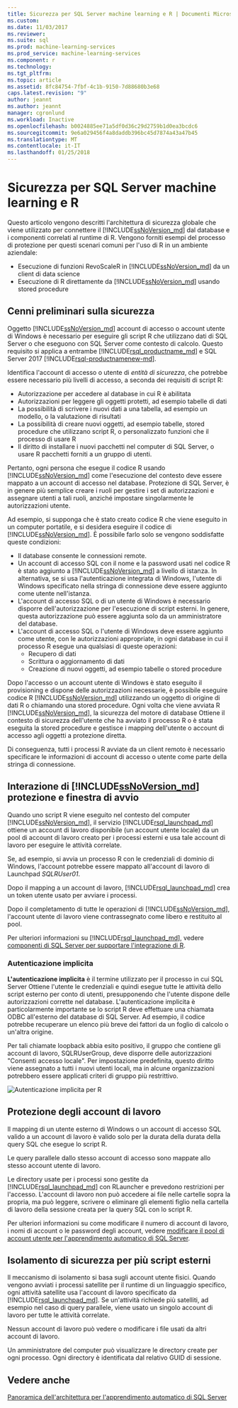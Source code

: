 ```yaml
---
title: Sicurezza per SQL Server machine learning e R | Documenti Microsoft
ms.custom: 
ms.date: 11/03/2017
ms.reviewer: 
ms.suite: sql
ms.prod: machine-learning-services
ms.prod_service: machine-learning-services
ms.component: r
ms.technology: 
ms.tgt_pltfrm: 
ms.topic: article
ms.assetid: 8fc84754-7fbf-4c1b-9150-7d88680b3e68
caps.latest.revision: "9"
author: jeannt
ms.author: jeannt
manager: cgronlund
ms.workload: Inactive
ms.openlocfilehash: b0024885ee71a5df0d36c29d2759b1d0ea3bcdc6
ms.sourcegitcommit: 9e6a029456f4a8daddb396bc45d7874a43a47b45
ms.translationtype: MT
ms.contentlocale: it-IT
ms.lasthandoff: 01/25/2018
---
```

# <a name="security-for-sql-server-machine-learning-and-r"></a>Sicurezza per SQL Server machine learning e R

Questo articolo vengono descritti l'architettura di sicurezza globale che viene utilizzato per connettere il [!INCLUDE[ssNoVersion_md](../../includes/ssnoversion-md.md)] dal database e i componenti correlati al runtime di R. Vengono forniti esempi del processo di protezione per questi scenari comuni per l'uso di R in un ambiente aziendale:

+ Esecuzione di funzioni RevoScaleR in [!INCLUDE[ssNoVersion_md](../../includes/ssnoversion-md.md)] da un client di data science
+ Esecuzione di R direttamente da [!INCLUDE[ssNoVersion_md](../../includes/ssnoversion-md.md)] usando stored procedure

## <a name="security-overview"></a>Cenni preliminari sulla sicurezza

Oggetto [!INCLUDE[ssNoVersion_md](../../includes/ssnoversion-md.md)] account di accesso o account utente di Windows è necessario per eseguire gli script R che utilizzano dati di SQL Server o che eseguono con SQL Server come contesto di calcolo. Questo requisito si applica a entrambe [!INCLUDE[rsql_productname_md](../../includes/rsql-productname-md.md)] e SQL Server 2017 [!INCLUDE[rsql-productnamenew-md](../../includes/rsql-productnamenew-md.md)].

Identifica l'account di accesso o utente di *entità di sicurezza*, che potrebbe essere necessario più livelli di accesso, a seconda dei requisiti di script R:

+ Autorizzazione per accedere al database in cui R è abilitata
+ Autorizzazioni per leggere gli oggetti protetti, ad esempio tabelle di dati
+ La possibilità di scrivere i nuovi dati a una tabella, ad esempio un modello, o la valutazione di risultati
+ La possibilità di creare nuovi oggetti, ad esempio tabelle, stored procedure che utilizzano script R, o personalizzato funzioni che il processo di usare R
+ Il diritto di installare i nuovi pacchetti nel computer di SQL Server, o usare R pacchetti forniti a un gruppo di utenti. 

Pertanto, ogni persona che esegue il codice R usando [!INCLUDE[ssNoVersion_md](../../includes/ssnoversion-md.md)] come l'esecuzione del contesto deve essere mappato a un account di accesso nel database. Protezione di SQL Server, è in genere più semplice creare i ruoli per gestire i set di autorizzazioni e assegnare utenti a tali ruoli, anziché impostare singolarmente le autorizzazioni utente. 

Ad esempio, si supponga che è stato creato codice R che viene eseguito in un computer portatile, e si desidera eseguire il codice di [!INCLUDE[ssNoVersion_md](../../includes/ssnoversion-md.md)]. È possibile farlo solo se vengono soddisfatte queste condizioni:

+ Il database consente le connessioni remote.
+ Un account di accesso SQL con il nome e la password usati nel codice R è stato aggiunto a [!INCLUDE[ssNoVersion_md](../../includes/ssnoversion-md.md)] a livello di istanza. In alternativa, se si usa l'autenticazione integrata di Windows, l'utente di Windows specificato nella stringa di connessione deve essere aggiunto come utente nell'istanza.
+ L'account di accesso SQL o di un utente di Windows è necessario disporre dell'autorizzazione per l'esecuzione di script esterni. In genere, questa autorizzazione può essere aggiunta solo da un amministratore del database.
+ L'account di accesso SQL o l'utente di Windows deve essere aggiunto come utente, con le autorizzazioni appropriate, in ogni database in cui il processo R esegue una qualsiasi di queste operazioni:
    + Recupero di dati
    + Scrittura o aggiornamento di dati 
    + Creazione di nuovi oggetti, ad esempio tabelle o stored procedure

Dopo l'accesso o un account utente di Windows è stato eseguito il provisioning e dispone delle autorizzazioni necessarie, è possibile eseguire codice R [!INCLUDE[ssNoVersion_md](../../includes/ssnoversion-md.md)] utilizzando un oggetto di origine di dati R o chiamando una stored procedure. Ogni volta che viene avviata R [!INCLUDE[ssNoVersion_md](../../includes/ssnoversion-md.md)], la sicurezza del motore di database Ottiene il contesto di sicurezza dell'utente che ha avviato il processo R o è stata eseguita la stored procedure e gestisce i mapping dell'utente o account di accesso agli oggetti a protezione diretta. 

Di conseguenza, tutti i processi R avviate da un client remoto è necessario specificare le informazioni di account di accesso o utente come parte della stringa di connessione.

## <a name="interaction-of-includessnoversionmdincludesssnoversion-mdmd-security-and-launchpad-security"></a>Interazione di [!INCLUDE[ssNoVersion_md](../../includes/ssnoversion-md.md)] protezione e finestra di avvio

Quando uno script R viene eseguito nel contesto del computer [!INCLUDE[ssNoVersion_md](../../includes/ssnoversion-md.md)], il servizio [!INCLUDE[rsql_launchpad_md](../../includes/rsql-launchpad-md.md)] ottiene un account di lavoro disponibile (un account utente locale) da un pool di account di lavoro creato per i processi esterni e usa tale account di lavoro per eseguire le attività correlate. 

Se, ad esempio, si avvia un processo R con le credenziali di dominio di Windows, l'account potrebbe essere mappato all'account di lavoro di Launchpad *SQLRUser01*.

Dopo il mapping a un account di lavoro, [!INCLUDE[rsql_launchpad_md](../../includes/rsql-launchpad-md.md)] crea un token utente usato per avviare i processi. 

Dopo il completamento di tutte le operazioni di [!INCLUDE[ssNoVersion_md](../../includes/ssnoversion-md.md)], l'account utente di lavoro viene contrassegnato come libero e restituito al pool.

Per ulteriori informazioni su [!INCLUDE[rsql_launchpad_md](../../includes/rsql-launchpad-md.md)], vedere [componenti di SQL Server per supportare l'integrazione di R](../../advanced-analytics/r/new-components-in-sql-server-to-support-r.md).

### <a name="implied-authentication"></a>Autenticazione implicita

**L'autenticazione implicita** è il termine utilizzato per il processo in cui SQL Server Ottiene l'utente le credenziali e quindi esegue tutte le attività dello script esterno per conto di utenti, presupponendo che l'utente dispone delle autorizzazioni corrette nel database. L'autenticazione implicita è particolarmente importante se lo script R deve effettuare una chiamata ODBC all'esterno del database di SQL Server. Ad esempio, il codice potrebbe recuperare un elenco più breve dei fattori da un foglio di calcolo o un'altra origine.

Per tali chiamate loopback abbia esito positivo, il gruppo che contiene gli account di lavoro, SQLRUserGroup, deve disporre delle autorizzazioni "Consenti accesso locale". Per impostazione predefinita, questo diritto viene assegnato a tutti i nuovi utenti locali, ma in alcune organizzazioni potrebbero essere applicati criteri di gruppo più restrittivo.

![Autenticazione implicita per R](media/implied-auth-rsql.png)

## <a name="security-of-worker-accounts"></a>Protezione degli account di lavoro

Il mapping di un utente esterno di Windows o un account di accesso SQL valido a un account di lavoro è valido solo per la durata della durata della query SQL che esegue lo script R.

Le query parallele dallo stesso account di accesso sono mappate allo stesso account utente di lavoro.

Le directory usate per i processi sono gestite da [!INCLUDE[rsql_launchpad_md](../../includes/rsql-launchpad-md.md)] con RLauncher e prevedono restrizioni per l'accesso. L'account di lavoro non può accedere ai file nelle cartelle sopra la propria, ma può leggere, scrivere o eliminare gli elementi figlio nella cartella di lavoro della sessione creata per la query SQL con lo script R.

Per ulteriori informazioni su come modificare il numero di account di lavoro, i nomi di account o le password degli account, vedere [modificare il pool di account utente per l'apprendimento automatico di SQL Server](../../advanced-analytics/r/modify-the-user-account-pool-for-sql-server-r-services.md).

## <a name="security-isolation-for-multiple-external-scripts"></a>Isolamento di sicurezza per più script esterni

Il meccanismo di isolamento si basa sugli account utente fisici. Quando vengono avviati i processi satellite per il runtime di un linguaggio specifico, ogni attività satellite usa l'account di lavoro specificato da [!INCLUDE[rsql_launchpad_md](../../includes/rsql-launchpad-md.md)]. Se un'attività richiede più satelliti, ad esempio nel caso di query parallele, viene usato un singolo account di lavoro per tutte le attività correlate.

Nessun account di lavoro può vedere o modificare i file usati da altri account di lavoro.
 
Un amministratore del computer può visualizzare le directory create per ogni processo. Ogni directory è identificata dal relativo GUID di sessione.

## <a name="see-also"></a>Vedere anche

[Panoramica dell'architettura per l'apprendimento automatico di SQL Server](../../advanced-analytics/r/architecture-overview-sql-server-r.md)
